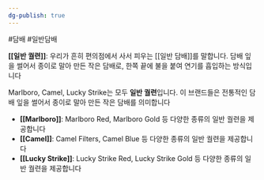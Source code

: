 ```yaml
---
dg-publish: true
---
```

#담배  #일반담배 


**[[일반 궐련]]**: 우리가 흔히 편의점에서 사서 피우는 [[일반 담배]]를 말합니다. 담배 잎을 썰어서 종이로 말아 만든 작은 담배로, 한쪽 끝에 불을 붙여 연기를 흡입하는 방식입니다

Marlboro, Camel, Lucky Strike는 모두 **일반 궐련**입니다. 이 브랜드들은 전통적인 담배 잎을 썰어서 종이로 말아 만든 작은 담배를 의미합니다

- **[[Marlboro]]**: Marlboro Red, Marlboro Gold 등 다양한 종류의 일반 궐련을 제공합니다
- **[[Camel]]**: Camel Filters, Camel Blue 등 다양한 종류의 일반 궐련을 제공합니다
- **[[Lucky Strike]]**: Lucky Strike Red, Lucky Strike Gold 등 다양한 종류의 일반 궐련을 제공합니다